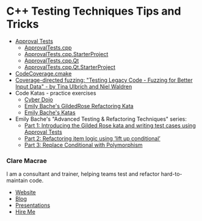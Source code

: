 <a id="top"></a>

# C++ Testing Techniques Tips and Tricks

* [Approval Tests](https://approvaltests.com)
    * [ApprovalTests.cpp](https://github.com/approvals/ApprovalTests.cpp)
    * [ApprovalTests.cpp.StarterProject](https://github.com/approvals/ApprovalTests.cpp.StarterProject)
    * [ApprovalTests.cpp.Qt](https://github.com/approvals/ApprovalTests.cpp.Qt)
    * [ApprovalTests.cpp.Qt.StarterProject](https://github.com/approvals/ApprovalTests.cpp.Qt.StarterProject)
* [CodeCoverage.cmake](https://github.com/bilke/cmake-modules/blob/master/CodeCoverage.cmake)
* [Coverage-directed fuzzing: "Testing Legacy Code - Fuzzing for Better Input Data" - by Tina Ulbrich and Niel Waldren](https://meetingcpp.com/mcpp/slides/2019/Testing%20Legacy%20Code%20-%20Fuzzing%20for%20Better%20Input%20Data.pdf)
* Code Katas - practice exercises
    * [Cyber Dojo](https://cyber-dojo.org)
    * [Emily Bache's GildedRose Refactoring Kata](https://github.com/emilybache/GildedRose-Refactoring-Kata)
    * [Emily Bache's Katas](https://github.com/emilybache?utf8=✓&tab=repositories&q=kata)
* Emily Bache's "Advanced Testing & Refactoring Techniques" series:
    * [Part 1: Introducing the Gilded Rose kata and writing test cases using Approval Tests](https://www.praqma.com/stories/advanced-testing-refactoring-techniques/)
    * [Part 2: Refactoring item logic using ‘lift up conditional’](https://www.praqma.com/stories/advanced-testing-refactoring-techniques-2/)
    * [Part 3: Replace Conditional with Polymorphism](https://www.praqma.com/stories/advanced-testing-refactoring-techniques-3/)


### Clare Macrae

I am a consultant and trainer, helping teams test and refactor hard-to-maintain code.

* [Website](https://claremacrae.co.uk)
* [Blog](https://claremacrae.co.uk/blog/)
* [Presentations](https://claremacrae.co.uk/conferences/presentations.html)
* [Hire Me](https://claremacrae.co.uk/consulting/hire_me.html)

